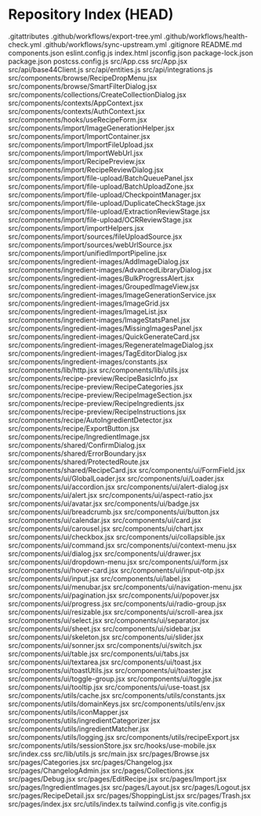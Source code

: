 # Repository Index (HEAD)

.gitattributes
.github/workflows/export-tree.yml
.github/workflows/health-check.yml
.github/workflows/sync-upstream.yml
.gitignore
README.md
components.json
eslint.config.js
index.html
jsconfig.json
package-lock.json
package.json
postcss.config.js
src/App.css
src/App.jsx
src/api/base44Client.js
src/api/entities.js
src/api/integrations.js
src/components/browse/RecipeDropMenu.jsx
src/components/browse/SmartFilterDialog.jsx
src/components/collections/CreateCollectionDialog.jsx
src/components/contexts/AppContext.jsx
src/components/contexts/AuthContext.jsx
src/components/hooks/useRecipeForm.jsx
src/components/import/ImageGenerationHelper.jsx
src/components/import/ImportContainer.jsx
src/components/import/ImportFileUpload.jsx
src/components/import/ImportWebUrl.jsx
src/components/import/RecipePreview.jsx
src/components/import/RecipeReviewDialog.jsx
src/components/import/file-upload/BatchQueuePanel.jsx
src/components/import/file-upload/BatchUploadZone.jsx
src/components/import/file-upload/CheckpointManager.jsx
src/components/import/file-upload/DuplicateCheckStage.jsx
src/components/import/file-upload/ExtractionReviewStage.jsx
src/components/import/file-upload/OCRReviewStage.jsx
src/components/import/importHelpers.jsx
src/components/import/sources/fileUploadSource.jsx
src/components/import/sources/webUrlSource.jsx
src/components/import/unifiedImportPipeline.jsx
src/components/ingredient-images/AddImageDialog.jsx
src/components/ingredient-images/AdvancedLibraryDialog.jsx
src/components/ingredient-images/BulkProgressAlert.jsx
src/components/ingredient-images/GroupedImageView.jsx
src/components/ingredient-images/ImageGenerationService.jsx
src/components/ingredient-images/ImageGrid.jsx
src/components/ingredient-images/ImageList.jsx
src/components/ingredient-images/ImageStatsPanel.jsx
src/components/ingredient-images/MissingImagesPanel.jsx
src/components/ingredient-images/QuickGenerateCard.jsx
src/components/ingredient-images/RegenerateImageDialog.jsx
src/components/ingredient-images/TagEditorDialog.jsx
src/components/ingredient-images/constants.jsx
src/components/lib/http.jsx
src/components/lib/utils.jsx
src/components/recipe-preview/RecipeBasicInfo.jsx
src/components/recipe-preview/RecipeCategories.jsx
src/components/recipe-preview/RecipeImageSection.jsx
src/components/recipe-preview/RecipeIngredients.jsx
src/components/recipe-preview/RecipeInstructions.jsx
src/components/recipe/AutoIngredientDetector.jsx
src/components/recipe/ExportButton.jsx
src/components/recipe/IngredientImage.jsx
src/components/shared/ConfirmDialog.jsx
src/components/shared/ErrorBoundary.jsx
src/components/shared/ProtectedRoute.jsx
src/components/shared/RecipeCard.jsx
src/components/ui/FormField.jsx
src/components/ui/GlobalLoader.jsx
src/components/ui/Loader.jsx
src/components/ui/accordion.jsx
src/components/ui/alert-dialog.jsx
src/components/ui/alert.jsx
src/components/ui/aspect-ratio.jsx
src/components/ui/avatar.jsx
src/components/ui/badge.jsx
src/components/ui/breadcrumb.jsx
src/components/ui/button.jsx
src/components/ui/calendar.jsx
src/components/ui/card.jsx
src/components/ui/carousel.jsx
src/components/ui/chart.jsx
src/components/ui/checkbox.jsx
src/components/ui/collapsible.jsx
src/components/ui/command.jsx
src/components/ui/context-menu.jsx
src/components/ui/dialog.jsx
src/components/ui/drawer.jsx
src/components/ui/dropdown-menu.jsx
src/components/ui/form.jsx
src/components/ui/hover-card.jsx
src/components/ui/input-otp.jsx
src/components/ui/input.jsx
src/components/ui/label.jsx
src/components/ui/menubar.jsx
src/components/ui/navigation-menu.jsx
src/components/ui/pagination.jsx
src/components/ui/popover.jsx
src/components/ui/progress.jsx
src/components/ui/radio-group.jsx
src/components/ui/resizable.jsx
src/components/ui/scroll-area.jsx
src/components/ui/select.jsx
src/components/ui/separator.jsx
src/components/ui/sheet.jsx
src/components/ui/sidebar.jsx
src/components/ui/skeleton.jsx
src/components/ui/slider.jsx
src/components/ui/sonner.jsx
src/components/ui/switch.jsx
src/components/ui/table.jsx
src/components/ui/tabs.jsx
src/components/ui/textarea.jsx
src/components/ui/toast.jsx
src/components/ui/toastUtils.jsx
src/components/ui/toaster.jsx
src/components/ui/toggle-group.jsx
src/components/ui/toggle.jsx
src/components/ui/tooltip.jsx
src/components/ui/use-toast.jsx
src/components/utils/cache.jsx
src/components/utils/constants.jsx
src/components/utils/domainKeys.jsx
src/components/utils/env.jsx
src/components/utils/iconMapper.jsx
src/components/utils/ingredientCategorizer.jsx
src/components/utils/ingredientMatcher.jsx
src/components/utils/logging.jsx
src/components/utils/recipeExport.jsx
src/components/utils/sessionStore.jsx
src/hooks/use-mobile.jsx
src/index.css
src/lib/utils.js
src/main.jsx
src/pages/Browse.jsx
src/pages/Categories.jsx
src/pages/Changelog.jsx
src/pages/ChangelogAdmin.jsx
src/pages/Collections.jsx
src/pages/Debug.jsx
src/pages/EditRecipe.jsx
src/pages/Import.jsx
src/pages/IngredientImages.jsx
src/pages/Layout.jsx
src/pages/Logout.jsx
src/pages/RecipeDetail.jsx
src/pages/ShoppingList.jsx
src/pages/Trash.jsx
src/pages/index.jsx
src/utils/index.ts
tailwind.config.js
vite.config.js
